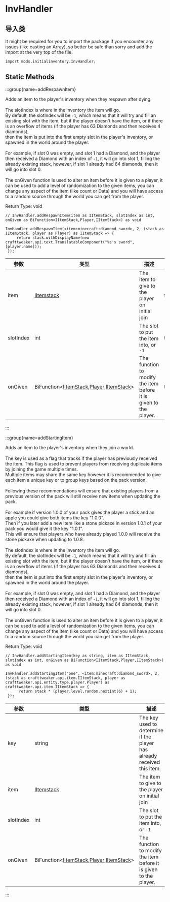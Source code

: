# InvHandler

## 导入类

It might be required for you to import the package if you encounter any issues (like casting an Array), so better be safe than sorry and add the import at the very top of the file.
```zenscript
import mods.initialinventory.InvHandler;
```


## Static Methods

:::group{name=addRespawnItem}

Adds an item to the player's inventory when they respawn after dying. <br />  <br />  The slotIndex is where in the inventory the item will go. <br />  By default, the slotIndex will be `-1`, which means that it will try and fill an existing slot with the item, but if the player doesn't have the item, or if there is an overflow of items (if the player has 63 Diamonds and then receives 4 diamonds), <br />  then the item is put into the first empty slot in the player's inventory, or spawned in the world around the player. <br />  <br />  For example, if slot 0 was empty, and slot 1 had a Diamond, and the player then received a Diamond with an index of `-1`, it will go into slot 1, filling the already existing stack, however, if slot 1 already had 64 diamonds, then it will go into slot 0. <br />  <br />  The onGiven function is used to alter an item before it is given to a player, it can be used to add a level of randomization to the given items, you can change any aspect of the item (like count or Data) and you will have access to a random source through the world you can get from the player.

Return Type: void

```zenscript
// InvHandler.addRespawnItem(item as IItemStack, slotIndex as int, onGiven as BiFunction<IItemStack,Player,IItemStack>) as void

InvHandler.addRespawnItem(<item:minecraft:diamond_sword>, 2, (stack as IItemStack, player as Player) as IItemStack => {
     return stack.withDisplayName(new crafttweaker.api.text.TranslatableComponent("%s's sword", [player.name]));
 });
```

| 参数        | 类型                                                                                                                                                                   | 描述                                                                | 可选    | DefaultValue                                                                                                                                   |
| --------- | -------------------------------------------------------------------------------------------------------------------------------------------------------------------- | ----------------------------------------------------------------- | ----- | ---------------------------------------------------------------------------------------------------------------------------------------------- |
| item      | [IItemstack](/vanilla/api/item/IItemStack)                                                                                                                           | The item to give to the player on initial join                    | false |                                                                                                                                                |
| slotIndex | int                                                                                                                                                                  | The slot to put the item into, or `-1`                            | true  | -1                                                                                                                                             |
| onGiven   | BiFunction&lt;[IItemStack](/vanilla/api/item/IItemStack),[Player](/vanilla/api/entity/type/player/Player),[IItemStack](/vanilla/api/item/IItemStack)&gt; | The function to modify the item before it is given to the player. | true  | (stack as crafttweaker.api.item.IItemStack, player as crafttweaker.api.entity.type.player.Player) as crafttweaker.api.item.IItemStack => stack |


:::

:::group{name=addStartingItem}

Adds an item to the player's inventory when they join a world. <br />  <br />  The key is used as a flag that tracks if the player has previously received the item. This flag is used to prevent players from receiving duplicate items by joining the game multiple times. <br />  Multiple items may share the same key however it is recommended to give each item a unique key or to group keys based on the pack version. <br />  <br />  Following these recommendations will ensure that existing players from a previous version of the pack will still receive new items when updating the pack. <br />  <br />  For example if version 1.0.0 of your pack gives the player a stick and an apple you could give both items the key "1.0.0". <br />  Then if you later add a new item like a stone pickaxe in version 1.0.1 of your pack you would give it the key "1.0.1". <br />  This will ensure that players who have already played 1.0.0 will receive the stone pickaxe when updating to 1.0.8. <br />  <br />  The slotIndex is where in the inventory the item will go. <br />  By default, the slotIndex will be `-1`, which means that it will try and fill an existing slot with the item, but if the player doesn't have the item, or if there is an overflow of items (if the player has 63 Diamonds and then receives 4 diamonds), <br />  then the item is put into the first empty slot in the player's inventory, or spawned in the world around the player. <br />  <br />  For example, if slot 0 was empty, and slot 1 had a Diamond, and the player then received a Diamond with an index of `-1`, it will go into slot 1, filling the already existing stack, however, if slot 1 already had 64 diamonds, then it will go into slot 0. <br />  <br />  The onGiven function is used to alter an item before it is given to a player, it can be used to add a level of randomization to the given items, you can change any aspect of the item (like count or Data) and you will have access to a random source through the world you can get from the player.

Return Type: void

```zenscript
// InvHandler.addStartingItem(key as string, item as IItemStack, slotIndex as int, onGiven as BiFunction<IItemStack,Player,IItemStack>) as void

InvHandler.addStartingItem("one", <item:minecraft:diamond_sword>, 2, (stack as crafttweaker.api.item.IItemStack, player as crafttweaker.api.entity.type.player.Player) as crafttweaker.api.item.IItemStack => {
      return stack * (player.level.random.nextInt(6) + 1);
 });
```

| 参数        | 类型                                                                                                                                                                   | 描述                                                                      | 可选    | DefaultValue                                                                                                                                   |
| --------- | -------------------------------------------------------------------------------------------------------------------------------------------------------------------- | ----------------------------------------------------------------------- | ----- | ---------------------------------------------------------------------------------------------------------------------------------------------- |
| key       | string                                                                                                                                                               | The key used to determine if the player has already received this item. | false |                                                                                                                                                |
| item      | [IItemstack](/vanilla/api/item/IItemStack)                                                                                                                           | The item to give to the player on initial join                          | false |                                                                                                                                                |
| slotIndex | int                                                                                                                                                                  | The slot to put the item into, or `-1`                                  | true  | -1                                                                                                                                             |
| onGiven   | BiFunction&lt;[IItemStack](/vanilla/api/item/IItemStack),[Player](/vanilla/api/entity/type/player/Player),[IItemStack](/vanilla/api/item/IItemStack)&gt; | The function to modify the item before it is given to the player.       | true  | (stack as crafttweaker.api.item.IItemStack, player as crafttweaker.api.entity.type.player.Player) as crafttweaker.api.item.IItemStack => stack |


:::


